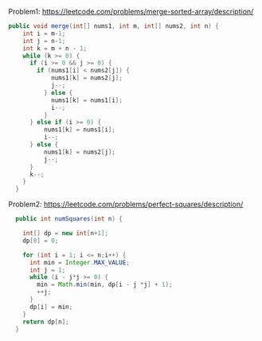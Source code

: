 Problem1: https://leetcode.com/problems/merge-sorted-array/description/

```java
public void merge(int[] nums1, int m, int[] nums2, int n) {
    int i = m-1;
    int j = n-1;
    int k = m + n - 1;
    while (k >= 0) {
      if (i >= 0 && j >= 0) {
        if (nums1[i] < nums2[j]) {
            nums1[k] = nums2[j];
            j--;
          } else {
            nums1[k] = nums1[i];
            i--;
          }   
      } else if (i >= 0) {
          nums1[k] = nums1[i];
          i--;
      } else {
          nums1[k] = nums2[j];
          j--;
      }
      k--;
    }
  }
```
Problem2: https://leetcode.com/problems/perfect-squares/description/

```java
  public int numSquares(int n) {

    int[] dp = new int[n+1];
    dp[0] = 0;

    for (int i = 1; i <= n;i++) {
      int min = Integer.MAX_VALUE;
      int j = 1;
      while (i - j*j >= 0) {
        min = Math.min(min, dp[i - j *j] + 1);
        ++j;
      }
      dp[i] = min;
    }
    return dp[n];
  }
```

